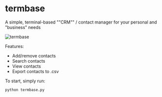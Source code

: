 # termbase
A simple, terminal-based ""CRM"" / contact manager for your personal and "business" needs

![termbase](https://files.catbox.moe/4xpk9r.png)

Features:
- Add/remove contacts
- Search contacts
- View contacts
- Export contacts to .csv

To start, simply run:
```
python termbase.py
```
